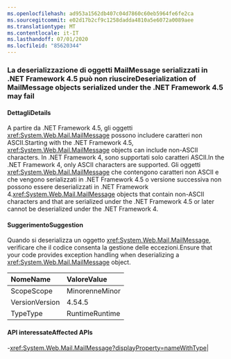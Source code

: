 ```yaml
---
ms.openlocfilehash: ad953a1562db407c04d7860c60eb5964fe6fe2ca
ms.sourcegitcommit: e02d17b2cf9c1258dadda4810a5e6072a0089aee
ms.translationtype: MT
ms.contentlocale: it-IT
ms.lasthandoff: 07/01/2020
ms.locfileid: "85620344"
---
```

### <a name="deserialization-of-mailmessage-objects-serialized-under-the-net-framework-45-may-fail"></a><span data-ttu-id="2b156-101">La deserializzazione di oggetti MailMessage serializzati in .NET Framework 4.5 può non riuscire</span><span class="sxs-lookup"><span data-stu-id="2b156-101">Deserialization of MailMessage objects serialized under the .NET Framework 4.5 may fail</span></span>

#### <a name="details"></a><span data-ttu-id="2b156-102">Dettagli</span><span class="sxs-lookup"><span data-stu-id="2b156-102">Details</span></span>

<span data-ttu-id="2b156-103">A partire da .NET Framework 4.5, gli oggetti <xref:System.Web.Mail.MailMessage> possono includere caratteri non ASCII.</span><span class="sxs-lookup"><span data-stu-id="2b156-103">Starting with the .NET Framework 4.5, <xref:System.Web.Mail.MailMessage> objects can include non-ASCII characters.</span></span> <span data-ttu-id="2b156-104">In .NET Framework 4, sono supportati solo caratteri ASCII.</span><span class="sxs-lookup"><span data-stu-id="2b156-104">In the .NET Framework 4, only ASCII characters are supported.</span></span> <span data-ttu-id="2b156-105">Gli oggetti <xref:System.Web.Mail.MailMessage> che contengono caratteri non ASCII e che vengono serializzati in .NET Framework 4.5 o versione successiva non possono essere deserializzati in .NET Framework 4.</span><span class="sxs-lookup"><span data-stu-id="2b156-105"><xref:System.Web.Mail.MailMessage> objects that contain non-ASCII characters and that are serialized under the .NET Framework 4.5 or later cannot be deserialized under the .NET Framework 4.</span></span>

#### <a name="suggestion"></a><span data-ttu-id="2b156-106">Suggerimento</span><span class="sxs-lookup"><span data-stu-id="2b156-106">Suggestion</span></span>

<span data-ttu-id="2b156-107">Quando si deserializza un oggetto <xref:System.Web.Mail.MailMessage>, verificare che il codice consenta la gestione delle eccezioni.</span><span class="sxs-lookup"><span data-stu-id="2b156-107">Ensure that your code provides exception handling when deserializing a <xref:System.Web.Mail.MailMessage> object.</span></span>

| <span data-ttu-id="2b156-108">Nome</span><span class="sxs-lookup"><span data-stu-id="2b156-108">Name</span></span>    | <span data-ttu-id="2b156-109">Valore</span><span class="sxs-lookup"><span data-stu-id="2b156-109">Value</span></span>       |
|:--------|:------------|
| <span data-ttu-id="2b156-110">Scope</span><span class="sxs-lookup"><span data-stu-id="2b156-110">Scope</span></span>   |<span data-ttu-id="2b156-111">Minorenne</span><span class="sxs-lookup"><span data-stu-id="2b156-111">Minor</span></span>|
|<span data-ttu-id="2b156-112">Version</span><span class="sxs-lookup"><span data-stu-id="2b156-112">Version</span></span>|<span data-ttu-id="2b156-113">4.5</span><span class="sxs-lookup"><span data-stu-id="2b156-113">4.5</span></span>|
|<span data-ttu-id="2b156-114">Type</span><span class="sxs-lookup"><span data-stu-id="2b156-114">Type</span></span>|<span data-ttu-id="2b156-115">Runtime</span><span class="sxs-lookup"><span data-stu-id="2b156-115">Runtime</span></span>

#### <a name="affected-apis"></a><span data-ttu-id="2b156-116">API interessate</span><span class="sxs-lookup"><span data-stu-id="2b156-116">Affected APIs</span></span>

-<xref:System.Web.Mail.MailMessage?displayProperty=nameWithType></li></ul>|
